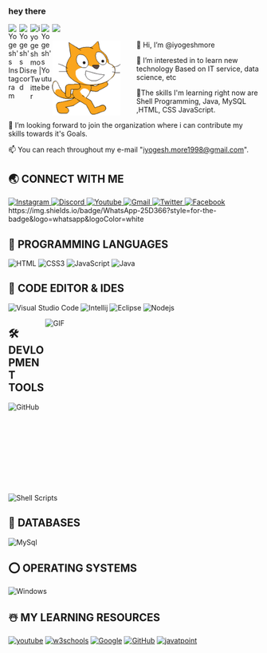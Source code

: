 ### hey there 
<a href="https://instagram.com/ig_yogesh.more?igshid=YmMyMTA2M2Y=">
  <img align="left" alt="Yogesh's Instagram" width="22px" src="https://raw.githubusercontent.com/hussainweb/hussainweb/main/icons/instagram.png" />
</a>
<a href="https://discord.gg/8knnK7aBqs">
  <img align="left" alt="Yogesh's Discord" width="22px" src="https://raw.githubusercontent.com/peterthehan/peterthehan/master/assets/discord.svg" />
</a>
<a href="https://twitter.com/YogeshM84850172">
  <img align="left" alt="iyogeshmore | Twitter" width="22px" src="https://raw.githubusercontent.com/peterthehan/peterthehan/master/assets/twitter.svg" />
</a>
<a href="https://www.youtube.com/channel/UC8aOouBXg_10pTv8FOuz8kw/featured">
  <img align="left" alt="Yogesh's Youtube" width="22px" src="https://raw.githubusercontent.com/peterthehan/peterthehan/master/assets/youtube.svg" />
</a>

![](https://visitor-badge.glitch.me/badge?page_id=iyogeshmore.iyogeshmore)
<br />

 <img align="left" height="150" src="https://raw.githubusercontent.com/hicodersofficial/images/main/giphy%20(2).gif" style="margin-right: 2rem;">


👋 Hi, I’m @iyogeshmore

👀 I’m interested in to learn new technology Based on IT service, data science, etc

🌱The skills I'm learning right now are Shell Programming, Java, MySQL ,HTML, CSS JavaScript.

💞️ I’m looking forward to join the organization where i can contribute my skills towards it's Goals.

📫 You can reach throughout my e-mail "iyogesh.more1998@gmail.com".



## 🌏 **CONNECT WITH ME**

   <a href="https://instagram.com/ig_yogesh.more?igshid=YmMyMTA2M2Y="> 
 <img src="https://img.shields.io/badge/Instagram-E4405F?style=for-the-badge&logo=instagram&logoColor=white" title="Instagram"  alt="Instagram"/>
</a>
<a href="https://discord.gg/8knnK7aBqs"> 
    <img src="https://img.shields.io/badge/Discord-7289DA?style=for-the-badge&logo=discord&logoColor=white" title="Discord"  alt="Discord"/>
</a>
<a href="https://www.youtube.com/channel/UC8aOouBXg_10pTv8FOuz8kw/featured"> 
    <img src="https://img.shields.io/badge/YouTube-FF0000?style=for-the-badge&logo=youtube&logoColor=white" title="Youtube"  alt="Youtube"/>
</a>
<a href="mailto:iyogesh.more1998@gmail.com"> 
    <img src="https://img.shields.io/badge/Gmail-D14836?style=for-the-badge&logo=gmail&logoColor=white" title="Gmail"  alt="Gmail"/>
</a>
<a href="https://twitter.com/YogeshM84850172"> 
    <img src="https://img.shields.io/badge/Twitter-1DA1F2?style=for-the-badge&logo=twitter&logoColor=white" title="Twitter"  alt="Twitter"/>
</a>
<a href="https://www.facebook.com/profile.php?id=100005693325416"> 
    <img src="https://img.shields.io/badge/Facebook-%231877F2.svg?style=for-the-badge&logo=Facebook&logoColor=white" title="Facebook"  alt="Facebook"/>
</a>
https://img.shields.io/badge/WhatsApp-25D366?style=for-the-badge&logo=whatsapp&logoColor=white

<br />

## 🎯 **PROGRAMMING LANGUAGES**

![HTML](https://img.shields.io/badge/HTML5-E34F26?style=for-the-badge&logo=html5&logoColor=white "HTML")
![CSS3](https://img.shields.io/badge/CSS3-1572B6?style=for-the-badge&logo=css3&logoColor=white "CSS")
![JavaScript](https://img.shields.io/badge/JavaScript-F7DF1E?style=for-the-badge&logo=javascript&logoColor=black "JavaScript")
![Java](https://img.shields.io/badge/java-%23ED8B00.svg?style=for-the-badge&logo=java&logoColor=white "Java")

## 📄 **CODE EDITOR & IDES**

![Visual Studio Code](https://img.shields.io/badge/VS%20Code-0078d7.svg?style=for-the-badge&logo=visual-studio-code&logoColor=white "Visual Studio Code")
![Intellij](https://img.shields.io/badge/Intellij-%23ED8B00.svg?style=for-the-badge&logo=Intellij&logoColor=white "Intellij")
![Eclipse](https://img.shields.io/badge/Eclipse-%23FA0F00.svg?style=for-the-badge&logo=eclipse&logoColor=white)
![Nodejs](https://img.shields.io/badge/Node.js-43853D?style=for-the-badge&logo=node.js&logoColor=white "Nodejs")

 <img align="right" alt="GIF" src="https://github.com/abhisheknaiidu/abhisheknaiidu/blob/master/code.gif?raw=true" width="430" height="350" />

## 🛠️ **DEVLOPMENT TOOLS**

![GitHub](https://img.shields.io/badge/github-%23121011.svg?style=for-the-badge&logo=github&logoColor=white "GitHub")
![Shell Scripts](https://img.shields.io/badge/Shell_Script-121011?style=for-the-badge&logo=gnu-bash&logoColor=white)

## 📅 **DATABASES**

![MySql](https://img.shields.io/badge/MySQL-00000F?style=for-the-badge&logo=mysql&logoColor=white "MySql")

## ⭕ **OPERATING SYSTEMS**

![Windows](https://img.shields.io/badge/Windows-0078D6?style=for-the-badge&logo=windows&logoColor=white)

## ☃️ **MY LEARNING RESOURCES**

[![youtube](https://img.shields.io/badge/YouTube-FF0000?style=for-the-badge&logo=youtube&logoColor=white)][youtube]
[![w3schools](https://img.shields.io/badge/w3schools-gray?style=for-the-badge&logo=w3schools&logoColor=35914c)][w3schools]
[![Google](https://img.shields.io/badge/google-4285F4?style=for-the-badge&logo=google&logoColor=white)][google]
[![GitHub](https://img.shields.io/badge/GitHub-100000?style=for-the-badge&logo=github&logoColor=white)][github]
[![javatpoint](https://img.shields.io/badge/javatpoint-FF0000?style=for-the-badge&logo=javatpoint&logoColor=white)][javatpoint]


[google]: https://www.google.com
[youtube]: https://www.youtube.com/channel/UCeVMnSShP_Iviwkknt83cww
[w3schools]: https://www.w3schools.com/
[github]: https://github.com/iyogeshmore
[javatpoint]: https://www.javatpoint.com/java-tutorial
